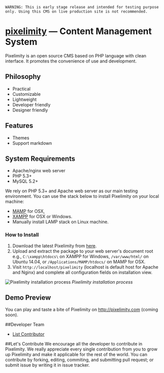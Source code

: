 `WARNING: This is early stage release and intended for testing purpose only. Using this CMS on live production site is not recommended.`


# [pixelimity](http://pixelimity.com) — Content Management System

Pixelimity is an open source CMS based on PHP language with clean interface. It promotes the convenience of use and development.

## Philosophy
* Practical
* Customizable
* Lightweight
* Developer friendly
* Designer friendly

## Features
* Themes
* Support markdown

## System Requirements
* Apache/nginx web server
* PHP 5.3+ 
* MySQL 5.2+

We rely on PHP 5.3+ and Apache web server as our main testing environment. You can use the stack below to install Pixelimity on your local machine:
* [MAMP](http://www.mamp.info/en/downloads/index.html) for OSX,
* [XAMPP](http://www.apachefriends.org/en/xampp.html) for OSX or Windows.
* Manually install LAMP stack on Linux machine.

### How to Install
1. Download the latest Pixelimity from [here](https://github.com/pixelimity/pixelimity/archive/master.zip).
2. Upload and extract the package to your web server's document root e.g., `C:\xampp\htdocs\` on XAMPP for Windows, `/var/www/html/` on Ubuntu 14.04, or `/Applications/MAMP/htdocs/` on MAMP for OSX.
3. Visit `http://localhost/pixelimity` (localhost is default host for Apache and Nginx) and complete all configuration fields on installation view.

![Pixelimity installation process](https://51109c86c228c6861d2ad74e213336b5d4b09161.googledrive.com/host/0B2o_BOAOc-rqR1dVanBZZDQwaHM/pixelimity.jpg)
*Pixelimity installation process*

## Demo Preview
You can play and taste a bite of Pixelimity on http://pixelimity.com (coming soon).

##Developer Team
* [List Contributor](https://github.com/pixelimity/pixelimity/graphs/contributors)
 

##Let's Contribute
We encourage all the developer to contribute in Pixelimity. We really appreciate every single contribution from you to grow up Pixelimity and make it applicable for the rest of the world. You can contribute by forking, editing, commiting, and submitting pull request; or submit issue by writing it in issue tracker.
